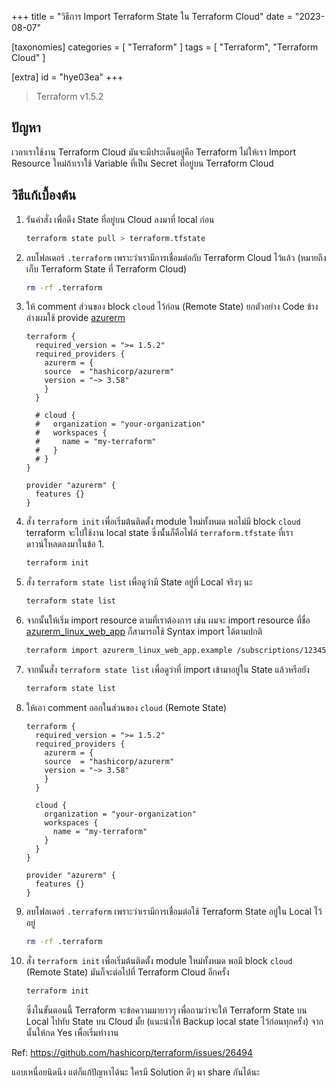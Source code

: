+++
title = "วิธีการ Import Terraform State ใน Terraform Cloud"
date = "2023-08-07"

[taxonomies]
categories = [ "Terraform" ]
tags = [ "Terraform", "Terraform Cloud" ]

[extra]
id = "hye03ea"
+++

> Terraform v1.5.2

## ปัญหา 

เวลาเราใช้งาน Terraform Cloud มันจะมีประเด็นอยู่คือ Terraform ไม่ให้เรา Import Resource ใหม่ถ้าเราใช้ Variable ที่เป็น Secret ที่อยู่บน Terraform Cloud 

## วิธีแก้เบื้องต้น

1. รันคำสั่ง เพื่อดึง State ที่อยู่บน Cloud ลงมาที่ local ก่อน
   ```bash
   terraform state pull > terraform.tfstate
   ```
   
2. ลบโฟลเดอร์ `.terraform` เพราะว่าเรามีการเชื่อมต่อกับ Terraform Cloud ไว้แล้ว (หมายถึงเก็บ Terraform State ที่ Terraform Cloud)

    ```bash
    rm -rf .terraform
    ```
3. ให้ comment ส่วนของ block `cloud` ไว้ก่อน (Remote State) ยกตัวอย่าง Code ข้างล่างผมใช้ provide [azurerm](https://registry.terraform.io/providers/hashicorp/azurerm/latest/docs)
    ```
    terraform {
      required_version = ">= 1.5.2"
      required_providers {
        azurerm = {
        source  = "hashicorp/azurerm"
        version = "~> 3.58"
        }
      }

      # cloud {
      #   organization = "your-organization"
      #   workspaces {
      #     name = "my-terraform"
      #   }
      # }
    }

    provider "azurerm" {
      features {}
    }
    ```
4. สั่ง `terraform init` เพื่อเริ่มต้นติดตั้ง module ใหม่ทั้งหมด พอไม่มี block `cloud` terraform จะไปใช้งาน local state ซึ่งนั้่นก็คือไฟล์ `terraform.tfstate` ที่เราดาวน์โหลดลงมาในข้อ 1.
    ```bash
    terraform init
    ```
5. สั่ง `terraform state list` เพื่อดูว่ามี State อยู่ที่ Local จริงๆ นะ

    ```bash
    terraform state list
    ```
   
6. จากนั้นให้เริ่ม import resource ตามที่เราต้องการ เช่น ผมจะ import resource ที่ชื่อ [azurerm_linux_web_app](https://registry.terraform.io/providers/hashicorp/azurerm/latest/docs/resources/linux_web_app#import) ก็สามารถใช้ Syntax import ได้ตามปกติ
    ```bash
    terraform import azurerm_linux_web_app.example /subscriptions/12345678-1234-9876-4563-123456789012/resourceGroups/resGroup1/providers/Microsoft.Web/sites/site1
    ```
7. จากนั้นสั่ง `terraform state list` เพื่อดูว่าที่ import เข้ามาอยู่ใน State แล้วหรือยัง

    ```bash
    terraform state list
    ```
8. ให้เอา comment ออกในส่วนของ `cloud` (Remote State)
    ```
    terraform {
      required_version = ">= 1.5.2"
      required_providers {
        azurerm = {
        source  = "hashicorp/azurerm"
        version = "~> 3.58"
        }
      }

      cloud {
        organization = "your-organization"
        workspaces {
          name = "my-terraform"
        }
      }
    }

    provider "azurerm" {
      features {}
    }
    ```
9.  ลบโฟลเดอร์ `.terraform` เพราะว่าเรามีการเชื่อมต่อใช้ Terraform State อยู่ใน Local ไว้อยู่

    ```bash
    rm -rf .terraform
    ```
10. สั่ง `terraform init` เพื่อเริ่มต้นติดตั้ง module ใหม่ทั้งหมด พอมี block `cloud` (Remote State) มันก็จะต่อไปที่ Terraform Cloud อีกครั้ง
    ```bash
    terraform init
    ```

    ซึ่งในขั้นตอนนี้ Terraform จะข้อความมายาวๆ เพื่อถามว่าจะให้ Terraform State บน Local ไปทับ State บน Cloud มั้ย (แนะนำให้ Backup local state ไว้ก่อนทุกครั้ง) จากนั้นให้กด Yes เพื่อเริ่มทำงาน

Ref: https://github.com/hashicorp/terraform/issues/26494

แอบเหนื่อยนิดนึง แต่ก็แก้ปัญหาได้นะ ใครมี Solution ดีๆ มา share กันได้นะ